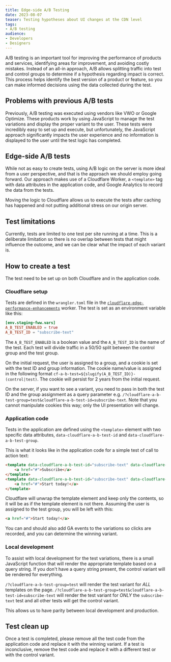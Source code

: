 ```yaml
---
title: Edge-side A/B Testing
date: 2023-08-07
teaser: Testing hypotheses about UI changes at the CDN level
tags:
- A/B testing
audience:
- Developers
- Designers
---
```

A/B testing is an important tool for improving the performance of products and services, identifying areas for improvement, and avoiding costly mistakes. Instead of an all-in approach, A/B allows splitting traffic into test and control groups to determine if a hypothesis regarding impact is correct. This process helps identify the best version of a product or feature, so you can make informed decisions using the data collected during the test.

## Problems with previous A/B tests
Previously, A/B testing was executed using vendors like VWO or Google Optimize. These products work by using JavaScript to manage the test variations and display the proper variant to the user. These tests were incredibly easy to set up and execute, but unfortunately, the JavaScript approach significantly impacts the user experience and no information is displayed to the user until the test logic has completed.

## Edge-side A/B tests
While not as easy to create tests, using A/B logic on the server is more ideal from a user perspective, and that is the approach we should employ going forward. Our approach makes use of a Cloudflare Worker, a `<template>` tag with data attributes in the application code, and Google Analytics to record the data from the tests.

Moving the logic to Cloudflare allows us to execute the tests after caching has happened and not putting additional stress on our origin server.

## Test limitations
Currently, tests are limited to one test per site running at a time. This is a deliberate limitation so there is no overlap between tests that might influence the outcome, and we can be clear what the impact of each variant is.

## How to create a test
The test need to be set up on both Cloudflare and in the application code.

### Cloudflare setup
Tests are defined in the `wrangler.toml` file in the [`cloudflare-edge-performance-enhancements`](https://bitbucket.org/tauntonintdevelopers/cloudflare-edge-performance-enhancements/src/master) worker. The test is set as an environment variable like this:

```toml
[env.staging-fww.vars]
A_B_TEST_ENABLED = true
A_B_TEST_ID = "subscribe-text"
```

The `A_B_TEST_ENABLED` is a boolean value and the `A_B_TEST_ID` is the name of the test. Each test will divide traffic in a 50/50 split between the control group and the test group.

On the initial request, the user is assigned to a group, and a cookie is set with the test ID and group information. The cookie name/value is assigned in the following format `cf-a-b-test=${slugify(A_B_TEST_ID)}-(control|test)`. The cookie will persist for 2 years from the initial request.

On the server, if you want to see a variant, you need to pass in both the test ID and the group assignment as a query parameter e.g. `/?cloudflare-a-b-test-group=test&cloudflare-a-b-test-id=subscribe-text`. Note that you cannot manipulate cookies this way; only the UI presentation will change. 

### Application code
Tests in the application are defined using the `<template>` element with two specific data attributes, `data-cloudflare-a-b-test-id` and `data-cloudflare-a-b-test-group`.

This is what it looks like in the application code for a simple test of call to action text:

```html
<template data-cloudflare-a-b-test-id="subscribe-text" data-cloudflare-a-b-test-group="control">
    <a href="#">Subscribe</a>
</template>
<template data-cloudflare-a-b-test-id="subscribe-text" data-cloudflare-a-b-test-group="test">
    <a href="#">Start today!</a>
</template>
```

Cloudflare will unwrap the template element and keep only the contents, so it will be as if the template element is not there. Assuming the user is assigned to the test group, you will be left with this:

```html
<a href="#">Start today!</a>
```

You can and should also add GA events to the variations so clicks are recorded, and you can determine the winning variant.

### Local development
To assist with local development for the test variations, there is a small JavaScript function that will render the appropriate template based on a query string. If you don't have a query string present, the control variant will be rendered for everything.

`/?cloudflare-a-b-test-group=test` will render the test variant for _ALL_ templates on the page. `/?cloudflare-a-b-test-group=test&cloudflare-a-b-test-id=subscribe-text` will render the test variant for _ONLY_ the `subscribe-text` test and all other tests will get the control variant.

This allows us to have parity between local development and production.

## Test clean up
Once a test is completed, please remove all the test code from the application code and replace it with the winning variant. If a test is inconclusive, remove the test code and replace it with a different test or with the control variant.
